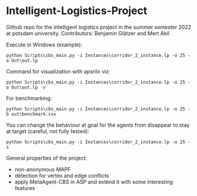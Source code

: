# Intelligent-Logistics-Project
Github repo for the intelligent logistics project in the summer semester 2022 at potsdam university.
Contributors: Benjamin Glätzer and Mert Akil


Execute in Windows (example):
```
python Scripts\cbs_main.py -i Instances\corridor_2_instance.lp -o 25 -a Out\out.lp
```

Command for visualization with apsrilo viz:
```
python Scripts\cbs_main.py -i Instances\corridor_2_instance.lp -o 25 -a Out\out.lp -v
```

For benchmarking: 
```
python Scripts\cbs_main.py -i Instances\corridor_2_instance.lp -o 25 -b out\benchmark.csv
```

You can change the behaviour at goal for the agents from disappear to stay at target (careful, not fully tested):
```
python Scripts\cbs_main.py -i Instances\corridor_2_instance.lp -o 25 -s
```

General properties of the project:
 - non-anonymous MAPF
 - detection for vertex and edge conflicts
 - apply MetaAgent-CBS in ASP and extend it with some interesting features